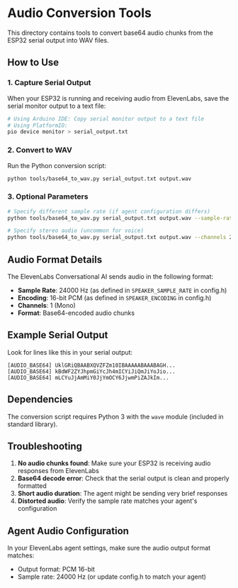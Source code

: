 # Audio Conversion Tools

This directory contains tools to convert base64 audio chunks from the ESP32 serial output into WAV files.

## How to Use

### 1. Capture Serial Output
When your ESP32 is running and receiving audio from ElevenLabs, save the serial monitor output to a text file:

```bash
# Using Arduino IDE: Copy serial monitor output to a text file
# Using PlatformIO: 
pio device monitor > serial_output.txt
```

### 2. Convert to WAV
Run the Python conversion script:

```bash
python tools/base64_to_wav.py serial_output.txt output.wav
```

### 3. Optional Parameters
```bash
# Specify different sample rate (if agent configuration differs)
python tools/base64_to_wav.py serial_output.txt output.wav --sample-rate 16000

# Specify stereo audio (uncommon for voice)
python tools/base64_to_wav.py serial_output.txt output.wav --channels 2
```

## Audio Format Details

The ElevenLabs Conversational AI sends audio in the following format:
- **Sample Rate**: 24000 Hz (as defined in `SPEAKER_SAMPLE_RATE` in config.h)
- **Encoding**: 16-bit PCM (as defined in `SPEAKER_ENCODING` in config.h)
- **Channels**: 1 (Mono)
- **Format**: Base64-encoded audio chunks

## Example Serial Output

Look for lines like this in your serial output:
```
[AUDIO_BASE64] UklGRiQBAABXQVZFZm10IBAAAAABAAABAGH...
[AUDIO_BASE64] kBdWF2ZYJhpmGiYcJh4mICYiJiQmJiYoJio...
[AUDIO_BASE64] mLCYuJjAmMiY0JjYmOCY6JjwmPiZAJkIm...
```

## Dependencies

The conversion script requires Python 3 with the `wave` module (included in standard library).

## Troubleshooting

1. **No audio chunks found**: Make sure your ESP32 is receiving audio responses from ElevenLabs
2. **Base64 decode error**: Check that the serial output is clean and properly formatted
3. **Short audio duration**: The agent might be sending very brief responses
4. **Distorted audio**: Verify the sample rate matches your agent's configuration

## Agent Audio Configuration

In your ElevenLabs agent settings, make sure the audio output format matches:
- Output format: PCM 16-bit
- Sample rate: 24000 Hz (or update config.h to match your agent)
